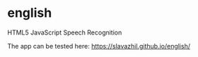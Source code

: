 # english
HTML5 JavaScript Speech Recognition

The app can be tested here:
https://slavazhil.github.io/english/
